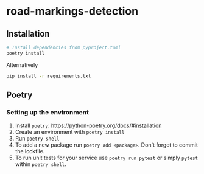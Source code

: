 # road-markings-detection

## Installation

```sh
# Install dependencies from pyproject.toml
poetry install
```
Alternatively
```sh
pip install -r requirements.txt   
```

## Poetry

### Setting up the environment

1. Install `poetry`: <https://python-poetry.org/docs/#installation>
2. Create an environment with `poetry install`
3. Run `poetry shell`
4. To add a new package run `poetry add <package>`. Don't forget to commit the lockfile.
5. To run unit tests for your service use `poetry run pytest` or simply `pytest` within `poetry shell`.
